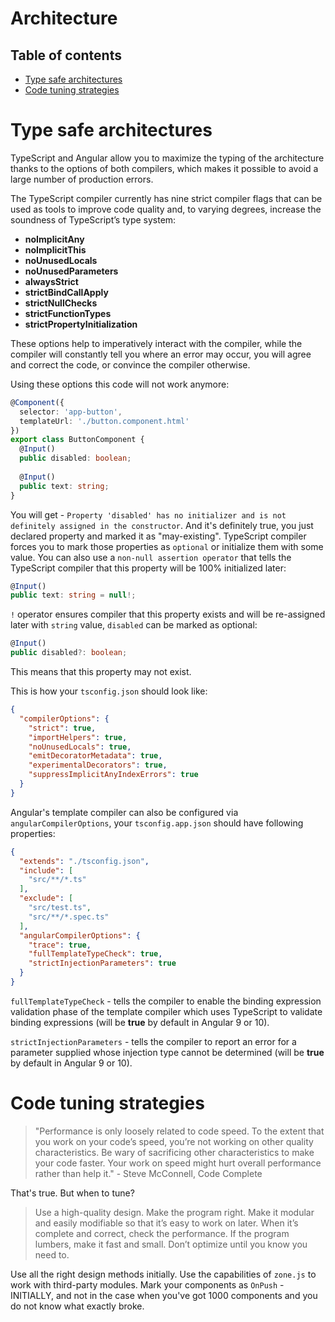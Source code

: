 # Architecture

## Table of contents

* [Type safe architectures](#type-safe-architectures)
* [Code tuning strategies](#code-tuning-strategies)

# Type safe architectures

TypeScript and Angular allow you to maximize the typing of the architecture thanks to the options of both compilers, which makes it possible to avoid a large number of production errors.

The TypeScript compiler currently has nine strict compiler flags that can be used as tools to improve code quality and, to varying degrees, increase the soundness of TypeScript’s type system:

* **noImplicitAny**
* **noImplicitThis**
* **noUnusedLocals**
* **noUnusedParameters**
* **alwaysStrict**
* **strictBindCallApply**
* **strictNullChecks**
* **strictFunctionTypes**
* **strictPropertyInitialization**

These options help to imperatively interact with the compiler, while the compiler will constantly tell you where an error may occur, you will agree and correct the code, or convince the compiler otherwise.

Using these options this code will not work anymore:

```typescript
@Component({
  selector: 'app-button',
  templateUrl: './button.component.html'
})
export class ButtonComponent {
  @Input()
  public disabled: boolean;
 
  @Input()
  public text: string;
}
```

You will get - `Property 'disabled' has no initializer and is not definitely assigned in the constructor`. And it's definitely true, you just declared property and marked it as "may-existing". TypeScript compiler forces you to mark those properties as `optional` or initialize them with some value. You can also use a `non-null assertion operator` that tells the TypeScript compiler that this property will be 100% initialized later:

```typescript
@Input()
public text: string = null!;
```

`!` operator ensures compiler that this property exists and will be re-assigned later with `string` value, `disabled` can be marked as optional:

```typescript
@Input()
public disabled?: boolean;
```

This means that this property may not exist.

This is how your `tsconfig.json` should look like:

```json
{
  "compilerOptions": {
    "strict": true,
    "importHelpers": true,
    "noUnusedLocals": true,
    "emitDecoratorMetadata": true,
    "experimentalDecorators": true,
    "suppressImplicitAnyIndexErrors": true
  }
}
```

Angular's template compiler can also be configured via `angularCompilerOptions`, your `tsconfig.app.json` should have following properties:

```json
{
  "extends": "./tsconfig.json",
  "include": [
    "src/**/*.ts"
  ],
  "exclude": [
    "src/test.ts",
    "src/**/*.spec.ts"
  ],
  "angularCompilerOptions": {
    "trace": true,
    "fullTemplateTypeCheck": true,
    "strictInjectionParameters": true
  }
}
```

`fullTemplateTypeCheck` - tells the compiler to enable the binding expression validation phase of the template compiler which uses TypeScript to validate binding expressions (will be **true** by default in Angular 9 or 10).

`strictInjectionParameters` - tells the compiler to report an error for a parameter supplied whose injection type cannot be determined (will be **true** by default in Angular 9 or 10).

# Code tuning strategies

> "Performance is only loosely related to code speed. To the extent that you work on your code’s speed, you’re not working on other quality characteristics. Be wary of sacrificing other characteristics to make your code faster. Your work on speed might hurt overall performance rather than help it." - Steve McConnell, Code Complete

That's true. But when to tune?

> Use a high-quality design. Make the program right. Make it modular and easily modifiable so that it’s easy to work on later. When it’s complete and correct, check the performance. If the program lumbers, make it fast and small. Don’t optimize until you know you need to.

Use all the right design methods initially. Use the capabilities of `zone.js` to work with third-party modules. Mark your components as `OnPush` - INITIALLY, and not in the case when you've got 1000 components and you do not know what exactly broke.
